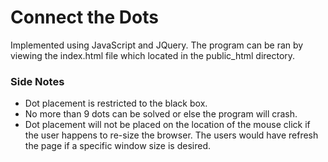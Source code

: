 # Connect the Dots #
Implemented using JavaScript and JQuery. The program can be ran by viewing the index.html file which located in the public_html directory.  

### Side Notes ###

* Dot placement is restricted to the black box.
* No more than 9 dots can be solved or else the program will crash.
* Dot placement will not be placed on the location of the mouse click if the user happens to re-size the browser. The users would have refresh the page if a specific window size is desired.